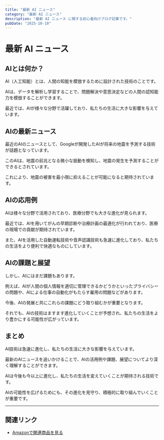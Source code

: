 ```yaml
---
title: "最新 AI ニュース"
category: "最新 AI ニュース"
description: "最新 AI ニュース に関する初心者向けブログ記事です。"
pubDate: "2025-10-10"
---
```


# 最新 AI ニュース

## AIとは何か？
AI（人工知能）とは、人間の知能を模倣するために設計された技術のことです。

AIは、データを解析し学習することで、問題解決や意思決定などの人間の認知能力を模倣することができます。

最近では、AIが様々な分野で活躍しており、私たちの生活に大きな影響を与えています。



## AIの最新ニュース
最近のAIのニュースとして、Googleが開発したAIが将来の地震を予測する技術が話題となっています。

このAIは、地震の前兆となる微小な振動を検知し、地震の発生を予測することができるとされています。

これにより、地震の被害を最小限に抑えることが可能になると期待されています。



## AIの応用例
AIは様々な分野で活用されており、医療分野でも大きな進化が見られます。

最近では、AIを用いてがんの早期診断や治療計画の最適化が行われており、医療の現場での貢献が期待されています。

また、AIを活用した自動運転技術や音声認識技術も急速に進化しており、私たちの生活をより便利で快適なものにしています。



## AIの課題と展望
しかし、AIにはまだ課題もあります。

例えば、AIが人間の個人情報を適切に管理できるかどうかといったプライバシーの問題や、AIによる仕事の自動化がもたらす雇用の問題などがあります。

今後、AIの発展と共にこれらの課題にどう取り組むかが重要となります。

それでも、AIの技術はますます進化していくことが予想され、私たちの生活をより豊かにする可能性が広がっています。



## まとめ
AI技術は急速に進化し、私たちの生活に大きな影響を与えています。

最新のAIニュースを追いかけることで、AIの活用例や課題、展望についてより深く理解することができます。

AIは今後も今以上に進化し、私たちの生活を変えていくことが期待される技術です。

AIの可能性を広げるためにも、その進化を見守り、積極的に取り組んでいくことが重要です。



---

## 関連リンク

- [Amazonで関連商品を見る](https://www.amazon.co.jp/s?k=%E6%9C%80%E6%96%B0+AI+%E3%83%8B%E3%83%A5%E3%83%BC%E3%82%B9&tag=autowritehubai-22)
